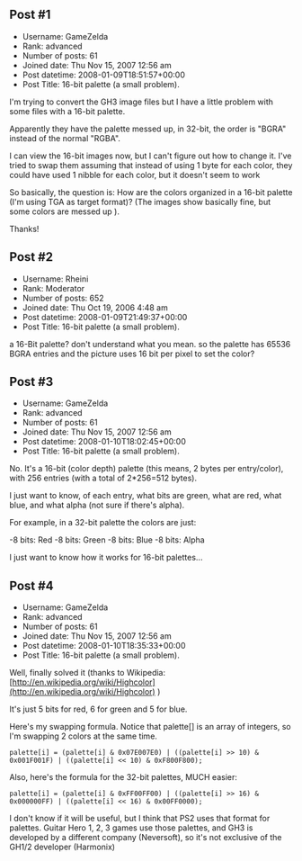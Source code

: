 ## Post #1
- Username: GameZelda
- Rank: advanced
- Number of posts: 61
- Joined date: Thu Nov 15, 2007 12:56 am
- Post datetime: 2008-01-09T18:51:57+00:00
- Post Title: 16-bit palette (a small problem).

I'm trying to convert the GH3 image files but I have a little problem with some files with a 16-bit palette.

Apparently they have the palette messed up, in 32-bit, the order is "BGRA" instead of the normal "RGBA".

I can view the 16-bit images now, but I can't figure out how to change it. I've tried to swap them assuming that instead of using 1 byte for each color, they could have used 1 nibble for each color, but it doesn't seem to work    

So basically, the question is: How are the colors organized in a 16-bit palette (I'm using TGA as target format)? (The images show basically fine, but some colors are messed up   ).

Thanks!
## Post #2
- Username: Rheini
- Rank: Moderator
- Number of posts: 652
- Joined date: Thu Oct 19, 2006 4:48 am
- Post datetime: 2008-01-09T21:49:37+00:00
- Post Title: 16-bit palette (a small problem).

a 16-Bit palette? don't understand what you mean.
so the palette has 65536 BGRA entries and the picture uses 16 bit per pixel to set the color?
## Post #3
- Username: GameZelda
- Rank: advanced
- Number of posts: 61
- Joined date: Thu Nov 15, 2007 12:56 am
- Post datetime: 2008-01-10T18:02:45+00:00
- Post Title: 16-bit palette (a small problem).

No. It's a 16-bit (color depth) palette (this means, 2 bytes per entry/color), with 256 entries (with a total of 2*256=512 bytes).

I just want to know, of each entry, what bits are green, what are red, what blue, and what alpha (not sure if there's alpha).

For example, in a 32-bit palette the colors are just:

-8 bits: Red
-8 bits: Green
-8 bits: Blue
-8 bits: Alpha

I just want to know how it works for 16-bit palettes...
## Post #4
- Username: GameZelda
- Rank: advanced
- Number of posts: 61
- Joined date: Thu Nov 15, 2007 12:56 am
- Post datetime: 2008-01-10T18:35:33+00:00
- Post Title: 16-bit palette (a small problem).

Well, finally solved it (thanks to Wikipedia: [http://en.wikipedia.org/wiki/Highcolor](http://en.wikipedia.org/wiki/Highcolor) )

It's just 5 bits for red, 6 for green and 5 for blue.

Here's my swapping formula. Notice that palette[] is an array of integers, so I'm swapping 2 colors at the same time.

```
palette[i] = (palette[i] & 0x07E007E0) | ((palette[i] >> 10) & 0x001F001F) | ((palette[i] << 10) & 0xF800F800);
```


Also, here's the formula for the 32-bit palettes, MUCH easier:

```
palette[i] = (palette[i] & 0xFF00FF00) | ((palette[i] >> 16) & 0x000000FF) | ((palette[i] << 16) & 0x00FF0000);
```


I don't know if it will be useful, but I think that PS2 uses that format for palettes. Guitar Hero 1, 2, 3 games use those palettes, and GH3 is developed by a different company (Neversoft), so it's not exclusive of the GH1/2 developer (Harmonix)
